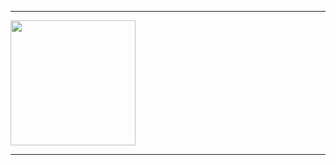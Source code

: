 <hr>
<detials>
  <p align = "left">
    <img src="https://wakatime.com/share/@59ae65b3-57f8-42c7-8077-20c1f661c52b/588e6393-e65f-403e-9298-da0f31ad4aed.svg" height="200"/>
  </p>
</detials>
<hr>



<!--
**Solcelle/Solcelle** is a ✨ _special_ ✨ repository because its `README.md` (this file) appears on your GitHub profile.

Here are some ideas to get you started:

- 🔭 I’m currently working on ...
- 🌱 I’m currently learning ...
- 👯 I’m looking to collaborate on ...
- 🤔 I’m looking for help with ...
- 💬 Ask me about ...
- 📫 How to reach me: ...
- 😄 Pronouns: ...
- ⚡ Fun fact: ...
-->

